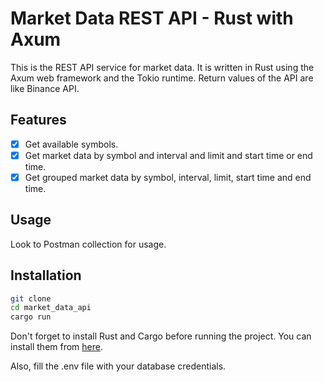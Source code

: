 # Market Data REST API - Rust with Axum

This is the REST API service for market data. It is written in Rust using the Axum web framework and the Tokio runtime. Return values of the API are like Binance API.

## Features

- [x] Get available symbols.
- [x] Get market data by symbol and interval and limit and start time or end time.
- [x] Get grouped market data by symbol, interval, limit, start time and end time.

## Usage

Look to Postman collection for usage.

## Installation

```bash
git clone
cd market_data_api
cargo run
```

Don't forget to install Rust and Cargo before running the project. You can install them from [here](https://www.rust-lang.org/tools/install).

Also, fill the .env file with your database credentials.
